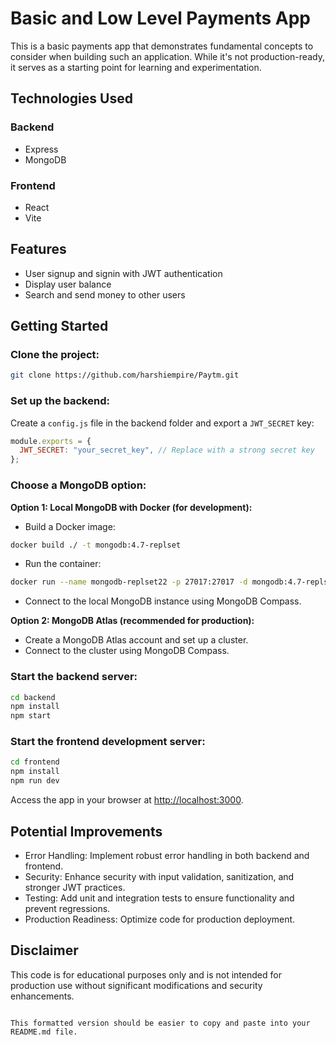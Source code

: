# Basic and Low Level Payments App

This is a basic payments app that demonstrates fundamental concepts to consider when building such an application. While it's not production-ready, it serves as a starting point for learning and experimentation.

## Technologies Used

### Backend
- Express
- MongoDB

### Frontend
- React
- Vite

## Features

- User signup and signin with JWT authentication
- Display user balance
- Search and send money to other users

## Getting Started

### Clone the project:

```bash
git clone https://github.com/harshiempire/Paytm.git
```

### Set up the backend:

Create a `config.js` file in the backend folder and export a `JWT_SECRET` key:

```javascript
module.exports = {
  JWT_SECRET: "your_secret_key", // Replace with a strong secret key
};
```

### Choose a MongoDB option:

**Option 1: Local MongoDB with Docker (for development):**

- Build a Docker image:

```bash
docker build ./ -t mongodb:4.7-replset
```

- Run the container:

```bash
docker run --name mongodb-replset22 -p 27017:27017 -d mongodb:4.7-replset
```

- Connect to the local MongoDB instance using MongoDB Compass.

**Option 2: MongoDB Atlas (recommended for production):**

- Create a MongoDB Atlas account and set up a cluster.
- Connect to the cluster using MongoDB Compass.

### Start the backend server:

```bash
cd backend
npm install
npm start
```

### Start the frontend development server:

```bash
cd frontend
npm install
npm run dev
```

Access the app in your browser at [http://localhost:3000](http://localhost:3000).

## Potential Improvements

- Error Handling: Implement robust error handling in both backend and frontend.
- Security: Enhance security with input validation, sanitization, and stronger JWT practices.
- Testing: Add unit and integration tests to ensure functionality and prevent regressions.
- Production Readiness: Optimize code for production deployment.

## Disclaimer

This code is for educational purposes only and is not intended for production use without significant modifications and security enhancements.
```

This formatted version should be easier to copy and paste into your README.md file.